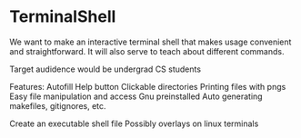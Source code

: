 # TerminalShell

We want to make an interactive terminal shell that makes usage convenient and straightforward. It will also serve to teach about different commands.

Target audidence would be undergrad CS students



Features:
Autofill
Help button
Clickable directories
Printing files with pngs
Easy file manipulation and access
Gnu preinstalled
Auto generating makefiles, gitignores, etc.

Create an executable shell file
Possibly overlays on linux terminals

